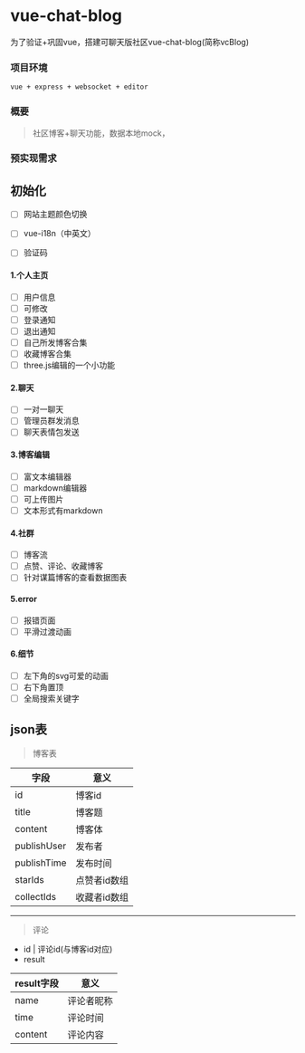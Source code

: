 # vue-chat-blog

为了验证+巩固vue，搭建可聊天版社区vue-chat-blog(简称vcBlog)

### 项目环境

`vue + express + websocket + editor`

### 概要

> 社区博客+聊天功能，数据本地mock，

### 预实现需求


## 初始化

* [ ] 网站主题颜色切换
* [ ] vue-i18n（中英文）
* [ ] 验证码


#### 1.个人主页

* [ ] 用户信息
* [ ] 可修改
* [ ] 登录通知
* [ ] 退出通知
* [ ] 自己所发博客合集
* [ ] 收藏博客合集
* [ ] three.js编辑的一个小功能

#### 2.聊天

* [ ] 一对一聊天
* [ ] 管理员群发消息
* [ ] 聊天表情包发送

#### 3.博客编辑

* [ ] 富文本编辑器
* [ ] markdown编辑器
* [ ] 可上传图片
* [ ] 文本形式有markdown
  
#### 4.社群

* [ ] 博客流
* [ ] 点赞、评论、收藏博客
* [ ] 针对谋篇博客的查看数据图表

#### 5.error

* [ ] 报错页面
* [ ] 平滑过渡动画

#### 6.细节

* [ ] 左下角的svg可爱的动画
* [ ] 右下角置顶
* [ ] 全局搜索关键字

## json表

> 博客表

字段 | 意义
---|---
id | 博客id
title | 博客题
content | 博客体
publishUser | 发布者
publishTime | 发布时间
starIds | 点赞者id数组
collectIds | 收藏者id数组

***

> 评论

* id | 评论id(与博客id对应)
* result
 
result字段 | 意义
---|---
name | 评论者昵称
time | 评论时间
content | 评论内容
